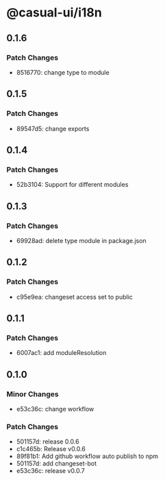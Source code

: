# @casual-ui/i18n

## 0.1.6

### Patch Changes

- 8516770: change type to module

## 0.1.5

### Patch Changes

- 89547d5: change exports

## 0.1.4

### Patch Changes

- 52b3104: Support for different modules

## 0.1.3

### Patch Changes

- 69928ad: delete type module in package.json

## 0.1.2

### Patch Changes

- c95e9ea: changeset access set to public

## 0.1.1

### Patch Changes

- 6007ac1: add moduleResolution

## 0.1.0

### Minor Changes

- e53c36c: change workflow

### Patch Changes

- 501157d: release 0.0.6
- c1c465b: Release v0.0.6
- 89f81b1: Add github workflow auto publish to npm
- 501157d: add changeset-bot
- e53c36c: release v0.0.7
